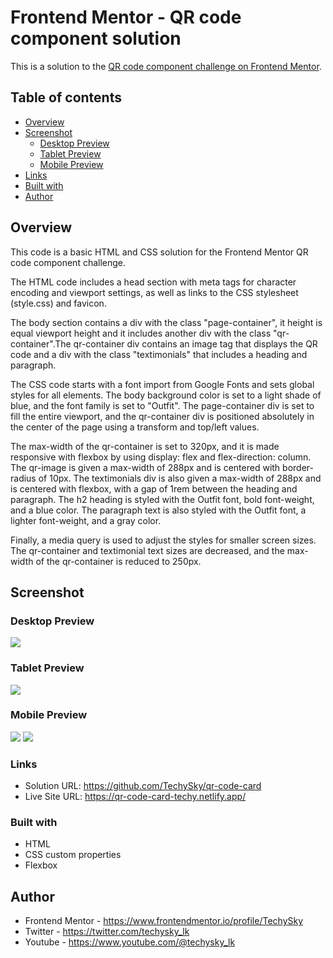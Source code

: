 # Frontend Mentor - QR code component solution

This is a solution to the [QR code component challenge on Frontend Mentor](https://www.frontendmentor.io/challenges/qr-code-component-iux_sIO_H).

## Table of contents

- [Overview](#overview)
- [Screenshot](#Screenshot)
  - [Desktop Preview](#Desktop-Previewh)
  - [Tablet Preview](#Tablet-Preview)
  - [Mobile Preview](#Mobile-Preview)
- [Links](#Links)
- [Built with](#Built-with)
- [Author](#Author)

## Overview

This code is a basic HTML and CSS solution for the Frontend Mentor QR code component challenge.

The HTML code includes a head section with meta tags for character encoding and viewport settings, as well as links to the CSS stylesheet (style.css) and favicon.

The body section contains a div with the class "page-container", it height is equal viewport height and it includes another div with the class "qr-container".The qr-container div contains an image tag that displays the QR code and a div with the class "textimonials" that includes a heading and paragraph.

The CSS code starts with a font import from Google Fonts and sets global styles for all elements. The body background color is set to a light shade of blue, and the font family is set to "Outfit". The page-container div is set to fill the entire viewport, and the qr-container div is positioned absolutely in the center of the page using a transform and top/left values.

The max-width of the qr-container is set to 320px, and it is made responsive with flexbox by using display: flex and flex-direction: column. The qr-image is given a max-width of 288px and is centered with border-radius of 10px. The textimonials div is also given a max-width of 288px and is centered with flexbox, with a gap of 1rem between the heading and paragraph. The h2 heading is styled with the Outfit font, bold font-weight, and a blue color. The paragraph text is also styled with the Outfit font, a lighter font-weight, and a gray color.

Finally, a media query is used to adjust the styles for smaller screen sizes. The qr-container and textimonial text sizes are decreased, and the max-width of the qr-container is reduced to 250px.

## Screenshot

### Desktop Preview

![](./screenshots/Web%20capture_27-2-2023_183513_127.0.0.1.jpeg)

### Tablet Preview

![](./screenshots/Web%20capture_27-2-2023_183544_127.0.0.1.jpeg)

### Mobile Preview

![](./screenshots/Web%20capture_27-2-2023_183619_127.0.0.1.jpeg)
![](./screenshots/Web%20capture_27-2-2023_18365_127.0.0.1.jpeg)

### Links

- Solution URL: https://github.com/TechySky/qr-code-card
- Live Site URL: https://qr-code-card-techy.netlify.app/

### Built with

- HTML
- CSS custom properties
- Flexbox

## Author

- Frontend Mentor - https://www.frontendmentor.io/profile/TechySky
- Twitter - https://twitter.com/techysky_lk
- Youtube - https://www.youtube.com/@techysky_lk
